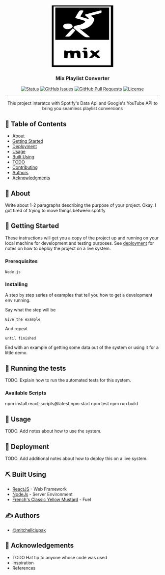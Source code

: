 <p align="center">
  <a href="" rel="noopener">
 <img width=200px height=200px src="/images/favicon.svg" alt="Project logo"></a>
</p>

<h3 align="center">Mix Playlist Converter</h3>

<div align="center">

  [![Status](https://img.shields.io/badge/status-active-success.svg)]() 
  [![GitHub Issues](https://img.shields.io/github/issues/kylelobo/The-Documentation-Compendium.svg)](https://github.com/kylelobo/The-Documentation-Compendium/issues)
  [![GitHub Pull Requests](https://img.shields.io/github/issues-pr/kylelobo/The-Documentation-Compendium.svg)](https://github.com/kylelobo/The-Documentation-Compendium/pulls)
  [![License](https://img.shields.io/badge/license-MIT-blue.svg)](/LICENSE)

</div>

---

<p align="center"> This project interatcs with Spotify's Data Api and Google's YouTube API to bring you seamless playlist conversions
    <br> 
</p>

## 📝 Table of Contents
- [About](#about)
- [Getting Started](#getting_started)
- [Deployment](#deployment)
- [Usage](#usage)
- [Built Using](#built_using)
- [TODO](../TODO.md)
- [Contributing](../CONTRIBUTING.md)
- [Authors](#authors)
- [Acknowledgments](#acknowledgement)

## 🧐 About <a name = "about"></a>
Write about 1-2 paragraphs describing the purpose of your project. Okay. I got tired of trying to move things between spotify

## 🏁 Getting Started <a name = "getting_started"></a>
These instructions will get you a copy of the project up and running on your local machine for development and testing purposes. See [deployment](#deployment) for notes on how to deploy the project on a live system.

### Prerequisites
```
Node.js
```

### Installing
A step by step series of examples that tell you how to get a development env running.

Say what the step will be

```
Give the example
```

And repeat

```
until finished
```

End with an example of getting some data out of the system or using it for a little demo.

## 🔧 Running the tests <a name = "tests"></a>
TODO. Explain how to run the automated tests for this system.
### Available Scripts
npm install react-scripts@latest
npm start
npm test
npm run build

## 🎈 Usage <a name="usage"></a>
TODO. Add notes about how to use the system.

## 🚀 Deployment <a name = "deployment"></a>
TODO. Add additional notes about how to deploy this on a live system.

## ⛏️ Built Using <a name = "built_using"></a>
- [ReactJS](https://Reactjs.org/) - Web Framework
- [NodeJs](https://nodejs.org/en/) - Server Environment
- [French's Classic Yellow Mustard](https://www.amazon.com/Frenchs-Classic-Yellow-Mustard-Ground/dp/B019G3D2EC/ref=zg_bs_16319931_1?_encoding=UTF8&psc=1&refRID=5CGQ4DPFY88J7XHB2FQ4) - Fuel

## ✍️ Authors <a name = "authors"></a>
- [@mitchellciupak](https://github.com/mitchellciupak)

## 🎉 Acknowledgements <a name = "acknowledgement"></a>
- TODO Hat tip to anyone whose code was used
- Inspiration
- References


